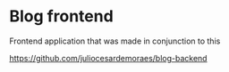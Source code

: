 # Blog frontend

Frontend application that was made in conjunction to this 

https://github.com/juliocesardemoraes/blog-backend
